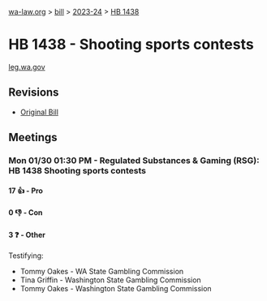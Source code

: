[wa-law.org](/) > [bill](/bill/) > [2023-24](/bill/2023-24/) > [HB 1438](/bill/2023-24/hb/1438/)

# HB 1438 - Shooting sports contests
[leg.wa.gov](https://app.leg.wa.gov/billsummary?BillNumber=1438&Year=2023&Initiative=false)

## Revisions
* [Original Bill](1/)

## Meetings
### Mon 01/30 01:30 PM - Regulated Substances & Gaming (RSG): HB 1438 Shooting sports contests
#### 17 👍 - Pro

#### 0 👎 - Con

#### 3 ❓ - Other
Testifying:
* Tommy Oakes - WA State Gambling Commission
* Tina Griffin - Washington State Gambling Commission
* Tommy Oakes - Washington State Gambling Commission
